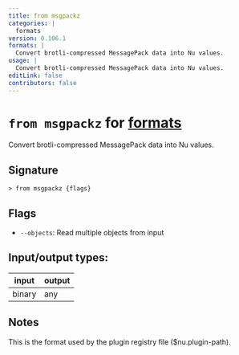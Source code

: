 ```yaml
---
title: from msgpackz
categories: |
  formats
version: 0.106.1
formats: |
  Convert brotli-compressed MessagePack data into Nu values.
usage: |
  Convert brotli-compressed MessagePack data into Nu values.
editLink: false
contributors: false
---
```

<!-- This file is automatically generated. Please edit the command in https://github.com/nushell/nushell instead. -->

# `from msgpackz` for [formats](/commands/categories/formats.md)

<div class='command-title'>Convert brotli-compressed MessagePack data into Nu values.</div>

## Signature

```> from msgpackz {flags} ```

## Flags

 -  `--objects`: Read multiple objects from input


## Input/output types:

| input  | output |
| ------ | ------ |
| binary | any    |
## Notes
This is the format used by the plugin registry file ($nu.plugin-path).